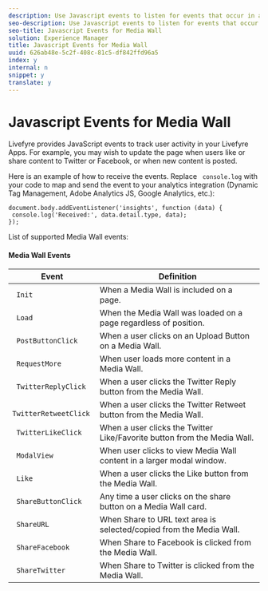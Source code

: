 ```yaml
---
description: Use Javascript events to listen for events that occur in a Media Wall and send them to the analytics tool of your choice.
seo-description: Use Javascript events to listen for events that occur in a Media Wall and send them to the analytics tool of your choice.
seo-title: Javascript Events for Media Wall
solution: Experience Manager
title: Javascript Events for Media Wall
uuid: 626ab48e-5c2f-408c-81c5-df842ffd96a5
index: y
internal: n
snippet: y
translate: y
---
```


# Javascript Events for Media Wall

Livefyre provides JavaScript events to track user activity in your Livefyre Apps. For example, you may wish to update the page when users like or share content to Twitter or Facebook, or when new content is posted.

Here is an example of how to receive the events. Replace ` console.log` with your code to map and send the event to your analytics integration (Dynamic Tag Management, Adobe Analytics JS, Google Analytics, etc.):

```
document.body.addEventListener('insights', function (data) { 
 console.log('Received:', data.detail.type, data); 
});
```
List of supported Media Wall events:

#### Media Wall Events
|  Event  | Definition  |
|---|---|
|  ` Init`  | When a Media Wall is included on a page.  |
|  ` Load`  | When the Media Wall was loaded on a page regardless of position.  |
|  ` PostButtonClick`  | When a user clicks on an Upload Button on a Media Wall.  |
|  ` RequestMore`  | When user loads more content in a Media Wall.  |
|  ` TwitterReplyClick`  | When a user clicks the Twitter Reply button from the Media Wall.  |
|  ` TwitterRetweetClick`  | When a user clicks the Twitter Retweet button from the Media Wall.  |
|  ` TwitterLikeClick`  | When a user clicks the Twitter Like/Favorite button from the Media Wall.  |
|  ` ModalView`  | When user clicks to view Media Wall content in a larger modal window.  |
|  ` Like`  | When a user clicks the Like button from the Media Wall.  |
|  ` ShareButtonClick`  | Any time a user clicks on the share button on a Media Wall card.  |
|  ` ShareURL`  | When Share to URL text area is selected/copied from the Media Wall.  |
|  ` ShareFacebook`  | When Share to Facebook is clicked from the Media Wall.  |
|  ` ShareTwitter`  | When Share to Twitter is clicked from the Media Wall.  |

